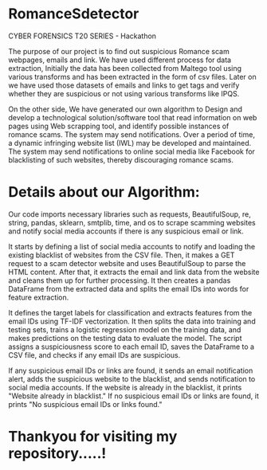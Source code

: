 # RomanceSdetector
CYBER FORENSICS T20 SERIES - Hackathon

The purpose of our project is to find out suspicious Romance scam webpages, emails and link. We have used different process for data extraction, Initially the data has been collected from Maltego tool using various transforms and has been extracted in the form of csv files. Later on we have used those datasets of emails and links to get tags and verify whether they are suspicious or not using various transforms like IPQS. 

On the other side, We have generated our own algorithm to Design and develop a technological solution/software tool that read information on web pages using Web scrapping tool, and identify possible instances of romance scams. The system may send notifications. Over a period of time, a dynamic infringing website list (IWL) may be developed and maintained. The system may send notifications to online social media like Facebook for blacklisting of such websites, thereby discouraging romance scams.

# Details about our Algorithm:

Our code imports necessary libraries such as requests, BeautifulSoup, re, string, pandas, sklearn, smtplib, time, and os to scrape scamming websites and notify social media accounts if there is any suspicious email or link.

It starts by defining a list of social media accounts to notify and loading the existing blacklist of websites from the CSV file. Then, it makes a GET request to a scam detector website and uses BeautifulSoup to parse the HTML content. After that, it extracts the email and link data from the website and cleans them up for further processing. It then creates a pandas DataFrame from the extracted data and splits the email IDs into words for feature extraction.

It defines the target labels for classification and extracts features from the email IDs using TF-IDF vectorization. It then splits the data into training and testing sets, trains a logistic regression model on the training data, and makes predictions on the testing data to evaluate the model. The script assigns a suspiciousness score to each email ID, saves the DataFrame to a CSV file, and checks if any email IDs are suspicious.

If any suspicious email IDs or links are found, it sends an email notification alert, adds the suspicious website to the blacklist, and sends notification to social media accounts. If the website is already in the blacklist, it prints "Website already in blacklist." If no suspicious email IDs or links are found, it prints "No suspicious email IDs or links found."

# Thankyou for visiting my repository.....!
